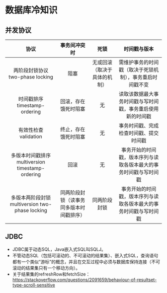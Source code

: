 # 数据库冷知识

## 并发协议
协议|事务间冲突时|死锁|时间戳与版本
:--:|:--:|:--:|:--:
两阶段封锁协议 two-phase locking|阻塞|无或回滚（取决于具体的机制）|需维护事务的时间戳（取决于死锁机制），事务重启时间戳不变
时间戳排序 timestamp-ordering|回滚，存在饿死时阻塞|无|读取该数据最大事务时间戳与写时间戳，事务重启使用新的时间戳
有效性检查 validation|终止，存在饿死时阻塞|无|事务时间戳、完成检查时间戳、提交时间戳
多版本时间戳排序 multiversion timestamp-ordering|回滚|无|事务开始的时间戳，版本序列与读取各版本最大的事务时间戳与写时间戳
多版本两阶段封锁 multiversion two-phase locking|同两阶段封锁（读事务同多版本时间戳排序）|同两阶段封锁|事务开始的时间戳，版本序列与读取各版本最大的事务时间戳与写时间戳

## JDBC
* JDBC属于动态SQL，Java嵌入式SQL叫SQLJ。
* 不管动态SQL（包括可滚动的、不可滚动的结果集）、嵌入式SQL，查询语句都有一个类似“游标”的概念，并且在交互过程中必须与数据库保持连接（不可滚动的结果集只有一个移动方向）。
* 关于结果集的refreshRow和fetchSize：<https://stackoverflow.com/questions/2091659/behaviour-of-resultset-type-scroll-sensitive>

